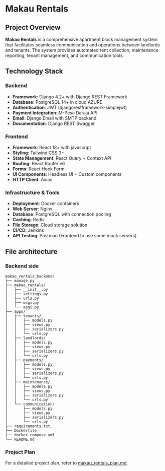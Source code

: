 # Makau Rentals

## Project Overview

**Makao Rentals** is a comprehensive apartment block management system that facilitates seamless communication and operations between landlords and tenants. The system provides automated rent collection, maintenance reporting, tenant management, and communication tools.

## Technology Stack

### Backend
- **Framework**: Django 4.2+ with Django REST Framework
- **Database**: PostgreSQL 14+ in cloud AZURE
- **Authentication**: JWT (djangorestframework-simplejwt)
- **Payment Integration**: M-Pesa Daraja API
- **Email**: Django Email with SMTP backend
- **Documentation**: Django REST Swagger
### Frontend
- **Framework**: React 18+ with javascript
- **Styling**: Tailwind CSS 3+
- **State Management**: React Query + Context API
- **Routing**: React Router v6
- **Forms**: React Hook Form
- **UI Components**: Headless UI + Custom components
- **HTTP Client**: Axios

### Infrastructure & Tools
- **Deployment**: Docker containers
- **Web Server**: Nginx
- **Database**: PostgreSQL with connection pooling
- **Caching**: Redis
- **File Storage**: Cloud storage solution
- **CI/CD**: Jenkins
- **API Testing**: Postman (Frontend to use some mock servers)

## File architecture

### Backend side

```
makao_rentals_backend/
├── manage.py
├── makao_rentals/
│   ├── __init__.py
│   ├── settings.py
│   ├── urls.py
│   ├── wsgi.py
│   └── asgi.py
├── apps/
│   ├── tenants/
│   │   ├── models.py
│   │   ├── views.py
│   │   ├── serializers.py
│   │   └── urls.py
│   ├── landlords/
│   │   ├── models.py
│   │   ├── views.py
│   │   ├── serializers.py
│   │   └── urls.py
│   ├── payments/
│   │   ├── models.py
│   │   ├── views.py
│   │   ├── serializers.py
│   │   └── urls.py
│   ├── maintenance/
│   │   ├── models.py
│   │   ├── views.py
│   │   ├── serializers.py
│   │   └── urls.py
│   └── communication/
│       ├── models.py
│       ├── views.py
│       ├── serializers.py
│       └── urls.py
├── requirements.txt
├── Dockerfile
├── docker-compose.yml
└── README.md
```
### Project Plan
For a detailed project plan, refer to [makau_rentals_plan.md](makao_rentals_plan.md).